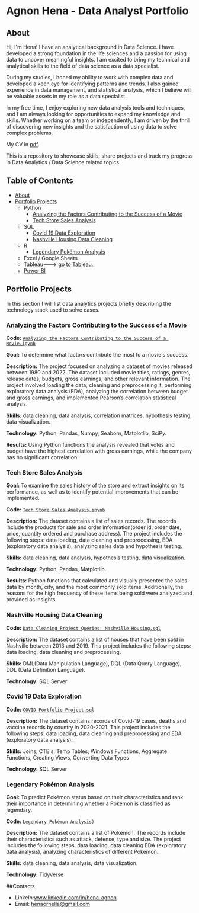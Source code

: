 # Agnon Hena - Data Analyst Portfolio
## About
Hi, I'm Hena! I have an analytical background in  Data Science. I have developed a strong foundation in the life sciences and a passion for using data to uncover meaningful insights. I am excited to bring my technical and analytical skills to the field of data science as a data specialist. 

During my studies, I honed my ability to work with complex data and developed a keen eye for identifying patterns and trends. I also gained experience in  data management, and statistical analysis, which I believe will be valuable assets in my role as a data specialist.

In my free time, I enjoy exploring new data analysis tools and techniques, and I am always looking for opportunities to expand my knowledge and skills. Whether working on a team or independently, I am driven by the thrill of discovering new insights and the satisfaction of using data to solve complex problems.

My CV in [pdf](https://github.com/henaornella/Data_Analysis-Portfolio/blob/main/Hena%20Agnon%20CV.pdf).

This is a repository to showcase skills, share projects and track my progress in Data Analytics / Data Science related topics.

## Table of Contents
- [About](https://github.com/henaornella/Data_Analysis-Portfolio#about)
- [Portfolio Projects](https://github.com/henaornella/Data_Analysis-Portfolio#portfolio-projects)
  - Python
    - [Analyzing the Factors Contributing to the Success of a Movie](https://github.com/henaornella/Portfolio-Projects/blob/main/Analyzing%20the%20Factors%20Contributing%20to%20the%20Success%20of%20a%20Movie.ipynb)
    - [Tech Store Sales Analysis](https://github.com/henaornella/Portfolio-Projects/blob/main/Tech%20Store%20Sales%20Analysis.ipynb) 
  - SQL
    - [Covid 19 Data Exploration](https://github.com/henaornella/Portfolio-Projects/blob/main/COVID%20Portfolio%20Project.sql)
    - [Nashville Housing Data Cleaning](https://github.com/henaornella/Portfolio-Projects/blob/main/Data%20Cleaning%20Project%20Queries_%20Nashville%20Housing.sql)
  - R
    - [Legendary Pokémon Analysis](https://github.com/henaornella/Portfolio-Projects/blob/main/Legendary%20Pok%C3%A9mon%20Analysis.ipynb)
  - Excel / Google Sheets
  - Tableau---> [go to Tableau..](https://public.tableau.com/app/profile/hena.agnon)
  - [Power BI](https://github.com/henaornella/Portfolio-Projects/blob/main/HR%20Analytics.pbix)
  



## Portfolio Projects
In this section I will list data analytics projects briefly describing the technology stack used to solve cases.

### Analyzing the Factors Contributing to the Success of a Movie
**Code:** [`Analyzing the Factors Contributing to the Success of a Movie.ipynb`](https://github.com/henaornella/Portfolio-Projects/blob/main/Analyzing%20the%20Factors%20Contributing%20to%20the%20Success%20of%20a%20Movie.ipynb)

**Goal:** To determine what factors contribute the most to a movie's success.

**Description:** The project focused on analyzing a dataset of movies released between 1980 and 2022. The dataset included movie titles, ratings, genres, release dates, budgets, gross earnings, and other relevant information. The project involved loading the data, cleaning and preprocessing it, performing exploratory data analysis (EDA), analyzing the correlation between budget and gross earnings, and implemented Pearson’s correlation statistical analysis.

**Skills:** data cleaning, data analysis, correlation matrices, hypothesis testing, data visualization.

**Technology:** Python, Pandas, Numpy, Seaborn, Matplotlib, SciPy.

**Results:** Using Python functions the analysis revealed that votes and budget have the highest correlation with gross earnings, while the company has no significant correlation.

### Tech Store Sales Analysis

**Goal:** To examine the sales history of the store and extract insights on its performance, as well as to identify potential improvements that can be implemented.

**Code:** [`Tech Store Sales Analysis.ipynb`](https://github.com/henaornella/Portfolio-Projects/blob/main/Tech%20Store%20Sales%20Analysis.ipynb) 

**Description:** The dataset contains a list of sales records.  The records include the products for sale and order information(order id, order date, price, quantity ordered and purchase address). The project includes the following steps: data loading, data cleaning and preprocessing, EDA (exploratory data analysis), analyzing sales data and hypothesis testing.

**Skills:** data cleaning, data analysis, hypothesis testing, data visualization.

**Technology:** Python, Pandas, Matplotlib.

**Results:** Python functions that calculated and visually presented the sales data by month, city, and the most commonly sold items. Additionally, the reasons for the high frequency of these items being sold were analyzed and provided as insights.



### Nashville Housing Data Cleaning
**Code:** [`Data Cleaning Project Queries: Nashville Housing.sql`](https://github.com/henaornella/Portfolio-Projects/blob/main/Data%20Cleaning%20Project%20Queries_%20Nashville%20Housing.sql)

**Description:** The dataset contains a list of houses that have been sold in Nashville between 2013 and 2019. This project includes the following steps: data loading, data cleaning and preprocessing.


**Skills:** DML(Data Manipulation Language), DQL (Data Query Language), DDL (Data Definition Language).

**Technology:** SQL Server


### Covid 19 Data Exploration
**Code:** [`COVID Portfolio Project.sql`](https://github.com/henaornella/Portfolio-Projects/blob/main/Data%20Cleaning%20Project%20Queries_%20Nashville%20Housing.sql)

**Description:** The dataset contains records of Covid-19 cases, deaths and vaccine records by country in 2020-2021. This project includes the following steps: data loading, data cleaning and preprocessing and EDA (exploratory data analysis).

**Skills:** Joins, CTE's, Temp Tables, Windows Functions, Aggregate Functions, Creating Views, Converting Data Types

**Technology:** SQL Server



### Legendary Pokémon Analysis

**Goal:** To predict Pokémon status based on their characteristics and rank their importance in determining whether a Pokémon is classified as legendary.

**Code:** [`Legendary Pokémon Analysis)`](https://github.com/henaornella/Portfolio-Projects/blob/main/Legendary%20Pok%C3%A9mon%20Analysis.ipynb)

**Description:** The dataset contains a list of  Pokémon.  The records include their characteristics such as attack, defense, type and size. The project includes the following steps: data loading, data cleaning EDA (exploratory data analysis), analyzing characteristics of different Pokémon.

**Skills:** data cleaning, data analysis, data visualization.

**Technology:** Tidyverse 

##Contacts
- LinkeIn:www.linkedin.com/in/hena-agnon
- Email: henaornella@gmail.com






